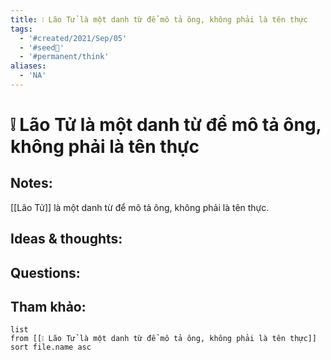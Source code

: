 ```yaml
---
title: ❕ Lão Tử là một danh từ để mô tả ông, không phải là tên thực
tags:
  - '#created/2021/Sep/05'
  - '#seed🥜'
  - '#permanent/think'
aliases:
  - 'NA'
---
```

# ❕ Lão Tử là một danh từ để mô tả ông, không phải là tên thực

## Notes:
[[Lão Tử]] là một danh từ để mô tả ông, không phải là tên thực.

## Ideas & thoughts:

## Questions:


## Tham khảo:
```dataview
list
from [[❕ Lão Tử là một danh từ để mô tả ông, không phải là tên thực]]
sort file.name asc
```
